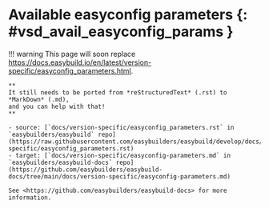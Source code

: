 # Available easyconfig parameters {: #vsd_avail_easyconfig_params }

!!! warning
    This page will soon replace <https://docs.easybuild.io/en/latest/version-specific/easyconfig_parameters.html>.

    **
    It still needs to be ported from *reStructuredText* (.rst) to *MarkDown* (.md),  
    and you can help with that!
    **

    - source: [`docs/version-specific/easyconfig_parameters.rst` in `easybuilders/easybuild` repo](https://raw.githubusercontent.com/easybuilders/easybuild/develop/docs/version-specific/easyconfig_parameters.rst)
    - target: [`docs/version-specific/easyconfig-parameters.md` in `easybuilders/easybuild-docs` repo](https://github.com/easybuilders/easybuild-docs/tree/main/docs/version-specific/easyconfig-parameters.md)

    See <https://github.com/easybuilders/easybuild-docs> for more information.
